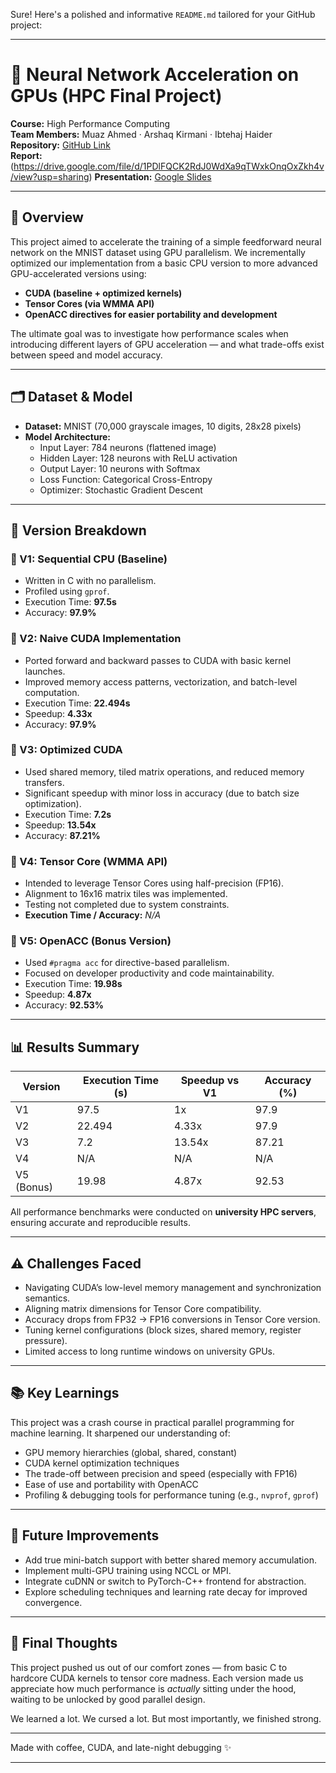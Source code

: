 Sure! Here's a polished and informative `README.md` tailored for your GitHub project:

---

# 🧠 Neural Network Acceleration on GPUs (HPC Final Project)

**Course:** High Performance Computing  
**Team Members:** Muaz Ahmed · Arshaq Kirmani · Ibtehaj Haider  
**Repository:** [GitHub Link](https://github.com/arshaqK/Neural-Network-Acceleration-on-GPUs/tree/master)  
**Report:** (https://drive.google.com/file/d/1PDlFQCK2RdJ0WdXa9qTWxkOnqOxZkh4v/view?usp=sharing)
**Presentation:** [Google Slides](https://docs.google.com/presentation/d/1MFKEoj1a91RdgRyF7rPHOS-PPBuwbGjqRf7nvhiuoKc/)

---

## 🚀 Overview

This project aimed to accelerate the training of a simple feedforward neural network on the MNIST dataset using GPU parallelism. We incrementally optimized our implementation from a basic CPU version to more advanced GPU-accelerated versions using:

- **CUDA (baseline + optimized kernels)**
- **Tensor Cores (via WMMA API)**
- **OpenACC directives for easier portability and development**

The ultimate goal was to investigate how performance scales when introducing different layers of GPU acceleration — and what trade-offs exist between speed and model accuracy.

---

## 🗂 Dataset & Model

- **Dataset:** MNIST (70,000 grayscale images, 10 digits, 28x28 pixels)
- **Model Architecture:**
  - Input Layer: 784 neurons (flattened image)
  - Hidden Layer: 128 neurons with ReLU activation
  - Output Layer: 10 neurons with Softmax
  - Loss Function: Categorical Cross-Entropy
  - Optimizer: Stochastic Gradient Descent

---

## 🔧 Version Breakdown

### 🔹 V1: Sequential CPU (Baseline)
- Written in C with no parallelism.
- Profiled using `gprof`.
- Execution Time: **97.5s**
- Accuracy: **97.9%**

### 🔹 V2: Naive CUDA Implementation
- Ported forward and backward passes to CUDA with basic kernel launches.
- Improved memory access patterns, vectorization, and batch-level computation.
- Execution Time: **22.494s**
- Speedup: **4.33x**
- Accuracy: **97.9%**

### 🔹 V3: Optimized CUDA
- Used shared memory, tiled matrix operations, and reduced memory transfers.
- Significant speedup with minor loss in accuracy (due to batch size optimization).
- Execution Time: **7.2s**
- Speedup: **13.54x**
- Accuracy: **87.21%**

### 🔹 V4: Tensor Core (WMMA API)
- Intended to leverage Tensor Cores using half-precision (FP16).
- Alignment to 16x16 matrix tiles was implemented.
- Testing not completed due to system constraints.
- **Execution Time / Accuracy:** *N/A*

### 🔹 V5: OpenACC (Bonus Version)
- Used `#pragma acc` for directive-based parallelism.
- Focused on developer productivity and code maintainability.
- Execution Time: **19.98s**
- Speedup: **4.87x**
- Accuracy: **92.53%**

---

## 📊 Results Summary

| Version    | Execution Time (s) | Speedup vs V1 | Accuracy (%) |
| ---------- | ------------------ | ------------- | ------------ |
| V1         | 97.5               | 1x            | 97.9         |
| V2         | 22.494             | 4.33x         | 97.9         |
| V3         | 7.2                | 13.54x        | 87.21        |
| V4         | N/A                | N/A           | N/A          |
| V5 (Bonus) | 19.98              | 4.87x         | 92.53        |

All performance benchmarks were conducted on **university HPC servers**, ensuring accurate and reproducible results.

---

## ⚠️ Challenges Faced

- Navigating CUDA’s low-level memory management and synchronization semantics.
- Aligning matrix dimensions for Tensor Core compatibility.
- Accuracy drops from FP32 → FP16 conversions in Tensor Core version.
- Tuning kernel configurations (block sizes, shared memory, register pressure).
- Limited access to long runtime windows on university GPUs.

---

## 📚 Key Learnings

This project was a crash course in practical parallel programming for machine learning. It sharpened our understanding of:

- GPU memory hierarchies (global, shared, constant)
- CUDA kernel optimization techniques
- The trade-off between precision and speed (especially with FP16)
- Ease of use and portability with OpenACC
- Profiling & debugging tools for performance tuning (e.g., `nvprof`, `gprof`)

---

## 🔮 Future Improvements

- Add true mini-batch support with better shared memory accumulation.
- Implement multi-GPU training using NCCL or MPI.
- Integrate cuDNN or switch to PyTorch-C++ frontend for abstraction.
- Explore scheduling techniques and learning rate decay for improved convergence.

---

## 🧠 Final Thoughts

This project pushed us out of our comfort zones — from basic C to hardcore CUDA kernels to tensor core madness. Each version made us appreciate how much performance is *actually* sitting under the hood, waiting to be unlocked by good parallel design.

We learned a lot. We cursed a lot. But most importantly, we finished strong.

---

Made with coffee, CUDA, and late-night debugging ✨

---
